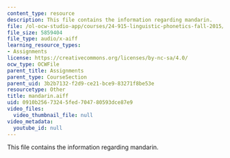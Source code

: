 ```yaml
---
content_type: resource
description: This file contains the information regarding mandarin.
file: /ol-ocw-studio-app/courses/24-915-linguistic-phonetics-fall-2015/0910b25673245fed704780593dce87e9_mandarin.aiff
file_size: 5859404
file_type: audio/x-aiff
learning_resource_types:
- Assignments
license: https://creativecommons.org/licenses/by-nc-sa/4.0/
ocw_type: OCWFile
parent_title: Assignments
parent_type: CourseSection
parent_uid: 3b2b7132-f2d9-ce21-bce9-83271f8be53e
resourcetype: Other
title: mandarin.aiff
uid: 0910b256-7324-5fed-7047-80593dce87e9
video_files:
  video_thumbnail_file: null
video_metadata:
  youtube_id: null
---
```

This file contains the information regarding mandarin.